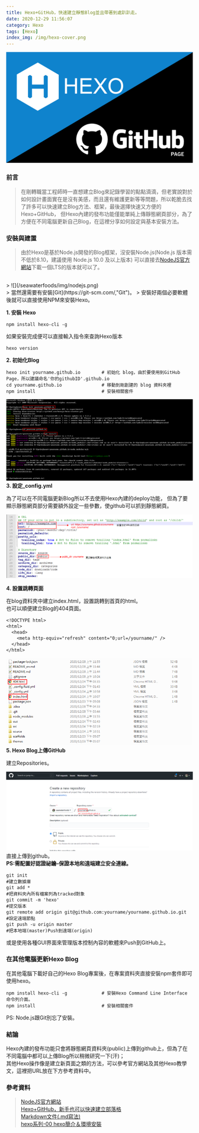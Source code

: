 ```yaml
---
title: Hexo+GitHub，快速建立靜態Blog並且帶著到處趴趴走。
date: 2020-12-29 11:56:07
category: Hexo
tags: [Hexo]
index_img: /img/hexo-cover.png
---
```

![](/seawaterfoods/img/hexo-cover.png)
### 前言
> 在剛轉職當工程師時一直想建立Blog來記錄學習的點點滴滴，但老實說對於如何設計畫面實在是沒有美感，而且還有維護更新等等問題，所以乾脆去找了許多可以快速建立Blog方法、框架，最後選擇快速又方便的Hexo+GitHub，
> 但Hexo內建的發布功能僅能單純上傳靜態網頁部分，為了方便在不同電腦更新自己Blog，在這裡分享如何設定與基本安裝方法。
<!-- more -->
### 安裝與建置
> 由於Hexo是基於Node.js開發的Blog框架，沒安裝Node.js(Node.js 版本需不低於8.10，建議使用 Node.js 10.0 及以上版本)
> 可以直接去[NodeJS官方網站](https://nodejs.org/en/, "NodeJS")下載一個LTS的版本就可以了。
<br/>
> ![](/seawaterfoods/img/nodejs.png)
<br/>
> 當然還需要有安裝[Git](https://git-scm.com/,"Git")。
> 安裝好兩個必要軟體後就可以直接使用NPM來安裝Hexo。

**1. 安裝 Hexo**
```
npm install hexo-cli -g
```
如果安裝完成便可以直接輸入指令來查詢Hexo版本
```
hexo version
```
**2. 初始化Blog**
```　
hexo init yourname.github.io        # 初始化 blog，由於要使用到GitHub Page，所以建議命名'你的githubID'.github.io
cd yourname.github.io               # 移動到剛創建的 blog 資料夾裡
npm install                         # 安裝相關套件
```
![](/seawaterfoods/img/hexoinit.png)
**3. 設定_config.yml**
<p>
為了可以在不同電腦更新Blog所以不去使用Hexo內建的deploy功能，
但為了要顯示靜態網頁部分需要額外設定一些參數，使github可以抓到靜態網頁。
</p>

![](/seawaterfoods/img/hexo-myconfig.png)

**4. 設置跳轉頁面**
<p>
在blog資料夾中建立index.html，設置跳轉到首頁的html。<br/>
也可以順便建立Blog的404頁面。
</p>

```
<!DOCTYPE html>
<html>
  <head>
    <meta http-equiv="refresh" content="0;url=/yourname/" />
  </head>
</html>
```
![](/seawaterfoods/img/returnindex.png)
**5. Hexo Blog上傳GitHub**
<p>
建立Repositories。
</p>

![](/seawaterfoods/img/githubpage.png)
<br/>
直接上傳到github。
<br/>
**PS:需配置好認證祕鑰–保證本地和遠端建立安全連線。**

```
git init                                                                #建立數據庫
git add *                                                               #把資料夾內所有檔案列為tracked對象
git commit -m 'hexo'                                                    #提交版本
git remote add origin git@github.com:yourname/yourname.github.io.git    #設定遠端節點
git push -u origin master                                               #把本地端(master)Push到遠端(origin)
```
或是使用各種GUI界面來管理版本控制內容的軟體來Push到GitHub上。

### 在其他電腦更新Hexo Blog
<p>
在其他電腦下載好自己的Hexo Blog專案後，在專案資料夾直接安裝npm套件即可使用hexo。
</p>

```
npm install hexo-cli -g             # 安裝Hexo Command Line Interface 命令列介面。
npm install                         # 安裝相關套件
```
PS: Node.js跟Git別忘了安裝。
### 結論
<p>
Hexo內建的發布功能只會將靜態網頁資料夾(public)上傳到github上，但為了在不同電腦中都可以上傳Blog所以稍微研究一下(汗)；<br/>
其他Hexo操作像是建立新頁面之類的方法，可以參考官方網站及其他Hexo教學文，這裡把URL放在下方參考資料中。
</p>

### 參考資料
>[NodeJS官方網站](https://nodejs.org/en/, "NodeJS")<br/>
[Hexo+GitHub，新手也可以快速建立部落格](https://blackmaple.me/hexo-tutorial/, "blackmaple")<br/>
[Markdown文件(.md寫法)](https://markdown.tw/#autoescape, "Markdown")<br/>
[hexo系列-00 hexo簡介＆環境安裝](https://augustushsu.github.io/2019/12/09/hexo-00/, "augustushsu")